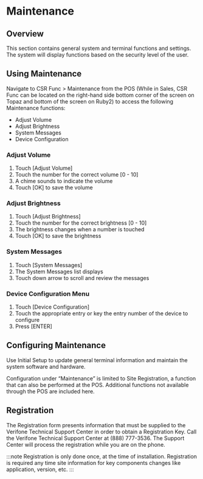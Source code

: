 # Maintenance

## Overview

This section contains general system and terminal functions and settings. The system will display functions based on the security level of the user.

## Using Maintenance

Navigate to CSR Func > Maintenance from the POS (While in Sales, CSR Func can be located on the right-hand side bottom corner of the screen on Topaz and bottom of the screen on Ruby2) to access the following Maintenance functions:

* Adjust Volume
* Adjust Brightness
* System Messages
* Device Configuration

### Adjust Volume

1. Touch \[Adjust Volume]
2. Touch the number for the correct volume \[0 - 10]
3. A chime sounds to indicate the volume
4. Touch \[OK] to save the volume

### Adjust Brightness

1. Touch \[Adjust Brightness]
2. Touch the number for the correct brightness \[0 - 10]
3. The brightness changes when a number is touched
4. Touch \[OK] to save the brightness

### System Messages

1. Touch \[System Messages]
2. The System Messages list displays
3. Touch down arrow to scroll and review the messages

### Device Configuration Menu

1. Touch \[Device Configuration]
2. Touch the appropriate entry or key the entry number of the device to configure
3. Press \[ENTER]

## Configuring Maintenance

Use Initial Setup to update general terminal information and maintain the system software and hardware.

Configuration under “Maintenance” is limited to Site Registration, a function that can also be performed at the POS. Additional functions not available through the POS are included here.

## Registration

The Registration form presents information that must be supplied to the Verifone Technical Support Center in order to obtain a Registration Key. Call the Verifone Technical Support Center at (888) 777-3536. The Support Center will process the registration while you are on the phone.

:::note Registration is only done once, at the time of installation. Registration is required any time site information for key components changes like application, version, etc. :::
